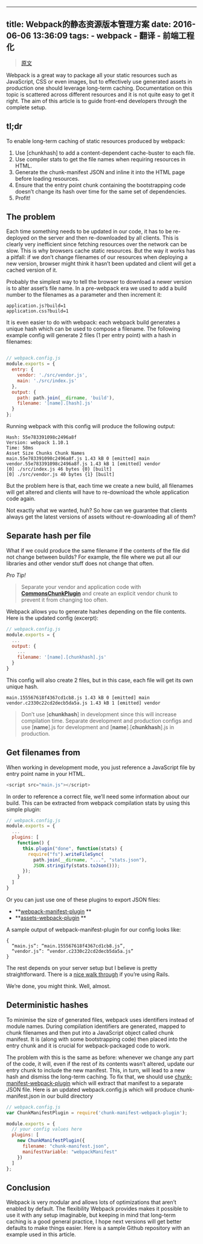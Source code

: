 

---
title: Webpack的静态资源版本管理方案
date: 2016-06-06 13:36:09
tags:
    - webpack
    - 翻译
    - 前端工程化
---

> [原文](https://medium.com/@okonetchnikov/long-term-caching-of-static-assets-with-webpack-1ecb139adb95#.skj8j8h4u)


Webpack is a great way to package all your static resources such as JavaScript, CSS or even images, but to effectively use generated assets in production one should leverage long-term caching. Documentation on this topic is scattered across different resources and it is not quite easy to get it right. The aim of this article is to guide front-end developers through the complete setup.

## tl;dr
To enable long-term caching of static resources produced by webpack:
1. Use [chunkhash] to add a content-dependent cache-buster to each file.
2. Use compiler stats to get the file names when requiring resources in HTML.
3. Generate the chunk-manifest JSON and inline it into the HTML page before loading resources.
4. Ensure that the entry point chunk containing the bootstrapping code doesn’t change its hash over time for the same set of dependencies.
5. Profit!


## The problem
Each time something needs to be updated in our code, it has to be re-deployed on the server and then re-downloaded by all clients. This is clearly very inefficient since fetching resources over the network can be slow. This is why browsers cache static resources. But the way it works has a pitfall: if we don’t change filenames of our resources when deploying a new version, browser might think it hasn’t been updated and client will get a cached version of it.

Probably the simplest way to tell the browser to download a newer version is to alter asset’s file name. In a pre-webpack era we used to add a build number to the filenames as a parameter and then increment it:
```
application.js?build=1
application.css?build=1
```
It is even easier to do with webpack: each webpack build generates a unique hash which can be used to compose a filename. The following example config will generate 2 files (1 per entry point) with a hash in filenames:

```js

// webpack.config.js
module.exports = {
  entry: {
    vendor: './src/vendor.js',
    main: './src/index.js'
  },
  output: {
    path: path.join(__dirname, 'build'),
    filename: '[name].[hash].js'
  }
};
```
Running webpack with this config will produce the following output:
```
Hash: 55e783391098c2496a8f
Version: webpack 1.10.1
Time: 58ms
Asset Size Chunks Chunk Names
main.55e783391098c2496a8f.js 1.43 kB 0 [emitted] main
vendor.55e783391098c2496a8f.js 1.43 kB 1 [emitted] vendor
[0] ./src/index.js 46 bytes {0} [built]
[0] ./src/vendor.js 40 bytes {1} [built]

```
But the problem here is that, each time we create a new build, all filenames will get altered and clients will have to re-download the whole application code again.

Not exactly what we wanted, huh? So how can we guarantee that clients always get the latest versions of assets without re-downloading all of them?

## Separate hash per file
What if we could produce the same filename if the contents of the file did not change between builds? For example, the file where we put all our libraries and other vendor stuff does not change that often.

*Pro Tip!*

>Separate your vendor and application code with **[CommonsChunkPlugin](http://webpack.github.io/docs/list-of-plugins.html#2-explicit-vendor-chunk)** and create an explicit vendor chunk to prevent it from changing too often.

Webpack allows you to generate hashes depending on the file contents. Here is the updated config (excerpt):

```js
// webpack.config.js
module.exports = {
  ...
  output: {
    ...
    filename: '[name].[chunkhash].js'
  }
}
```
This config will also create 2 files, but in this case, each file will get its own unique hash.

```
main.155567618f4367cd1cb8.js 1.43 kB 0 [emitted] main
vendor.c2330c22cd2decb5da5a.js 1.43 kB 1 [emitted] vendor
```
>Don’t use [**chunkhash**] in development since this will increase compilation time. Separate development and production configs and use [**name**].js for development and [**name**].[**chunkhash**].js in production.


## Get filenames from
When working in development mode, you just reference a JavaScript file by entry point name in your HTML.
```js
<script src="main.js"></script>
```
In order to reference a correct file, we’ll need some information about our build. This can be extracted from webpack compilation stats by using this simple plugin:
```js
// webpack.config.js
module.exports = {
  ...
  plugins: [
    function() {
      this.plugin("done", function(stats) {
        require("fs").writeFileSync(
          path.join(__dirname, "...", "stats.json"),
          JSON.stringify(stats.toJson()));
      });
    }
  ]
}
```
Or you can just use one of these plugins to export JSON files:
- **[webpack-manifest-plugin](https://www.npmjs.com/package/webpack-manifest-plugin ) **
- **[assets-webpack-plugin](https://www.npmjs.com/package/assets-webpack-plugin) **

A sample output of webpack-manifest-plugin for our config looks like:
```
{
  “main.js”: “main.155567618f4367cd1cb8.js”,
  “vendor.js”: “vendor.c2330c22cd2decb5da5a.js”
}
```
The rest depends on your server setup but I believe is pretty straightforward. There is a [nice walk through](http://clarkdave.net/2015/01/how-to-use-webpack-with-rails/#including-precompiled-assets-in-views) if you’re using Rails.

We’re done, you might think. Well, almost.

## Deterministic hashes
To minimise the size of generated files, webpack uses identifiers instead of module names. During compilation identifiers are generated, mapped to chunk filenames and then put into a JavaScript object called chunk manifest. It is (along with some bootstrapping code) then placed into the entry chunk and it is crucial for webpack-packaged code to work.

The problem with this is the same as before: whenever we change any part of the code, it will, even if the rest of its contents wasn’t altered, update our entry chunk to include the new manifest. This, in turn, will lead to a new hash and dismiss the long-term caching.
To fix that, we should use [chunk-manifest-webpack-plugin](https://github.com/diurnalist/chunk-manifest-webpack-plugin) which will extract that manifest to a separate JSON file. Here is an updated webpack.config.js which will produce chunk-manifest.json in our build directory
```js
// webpack.config.js
var ChunkManifestPlugin = require('chunk-manifest-webpack-plugin');

module.exports = {
  // your config values here
  plugins: [
    new ChunkManifestPlugin({
      filename: "chunk-manifest.json",
      manifestVariable: "webpackManifest"
    })
  ]
};
```
## Conclusion
Webpack is very modular and allows lots of optimizations that aren’t enabled by default. The flexibility Webpack provides makes it possible to use it with any setup imaginable, but keeping in mind that long-term caching is a good general practice, I hope next versions will get better defaults to make things easier. Here is a sample Github repository with an example used in this article.